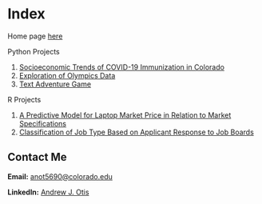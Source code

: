 # Index
Home page [here](https://github.com/JAMPS657/Personal_Projects)

Python Projects
1. [Socioeconomic Trends of COVID-19 Immunization in Colorado](https://github.com/JAMPS657/Personal_Projects/tree/main/Personal%20Programming%20Projects/CDPHE%20%26%20CDC%20-%20COVID%20Immunization%20Analysis)
2. [Exploration of Olympics Data](https://github.com/JAMPS657/Personal_Projects/tree/main/Personal%20Programming%20Projects/Analysis%20of%20Olympics%20Data)
3. [Text Adventure Game](https://github.com/JAMPS657/Personal_Projects/tree/main/Personal%20Programming%20Projects/Simple%20Text%20Adventure%20Game)

R Projects
1. [A Predictive Model for Laptop Market Price in Relation to Market Specifications](https://github.com/JAMPS657/Personal_Projects/tree/main/Personal%20Programming%20Projects/A%20Predictive%20Model%20for%20Laptop%20Market%20Price)
2. [Classification of Job Type Based on Applicant Response to Job Boards](https://github.com/JAMPS657/Personal_Projects/tree/main/Personal%20Programming%20Projects/LCA) 

## Contact Me
**Email:** anot5690@colorado.edu

**LinkedIn:** [Andrew J. Otis](https://www.linkedin.com/in/andrew-james-otis/)

